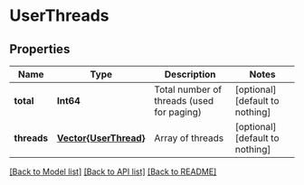 # UserThreads


## Properties
Name | Type | Description | Notes
------------ | ------------- | ------------- | -------------
**total** | **Int64** | Total number of threads (used for paging) | [optional] [default to nothing]
**threads** | [**Vector{UserThread}**](UserThread.md) | Array of threads | [optional] [default to nothing]


[[Back to Model list]](../README.md#models) [[Back to API list]](../README.md#api-endpoints) [[Back to README]](../README.md)



